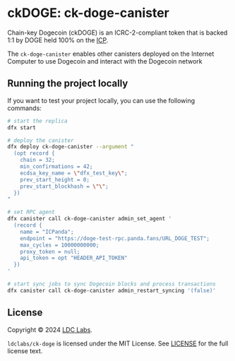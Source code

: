 # ckDOGE: ck-doge-canister
Chain-key Dogecoin (ckDOGE) is an ICRC-2-compliant token that is backed 1:1 by DOGE held 100% on the [ICP](https://internetcomputer.org/).

The `ck-doge-canister` enables other canisters deployed on the Internet Computer to use Dogecoin and interact with the Dogecoin network

## Running the project locally

If you want to test your project locally, you can use the following commands:

```bash
# start the replica
dfx start

# deploy the canister
dfx deploy ck-doge-canister --argument "
  (opt record {
    chain = 32;
    min_confirmations = 42;
    ecdsa_key_name = \"dfx_test_key\";
    prev_start_height = 0;
    prev_start_blockhash = \"\";
  })
"

# set RPC agent
dfx canister call ck-doge-canister admin_set_agent '
  (record {
    name = "ICPanda";
    endpoint = "https://doge-test-rpc.panda.fans/URL_DOGE_TEST";
    max_cycles = 10000000000;
    proxy_token = null;
    api_token = opt "HEADER_API_TOKEN"
  })
'

# start sync jobs to sync Dogecoin blocks and process transactions
dfx canister call ck-doge-canister admin_restart_syncing '(false)'
```

## License
Copyright © 2024 [LDC Labs](https://github.com/ldclabs).

`ldclabs/ck-doge` is licensed under the MIT License. See [LICENSE](LICENSE-MIT) for the full license text.